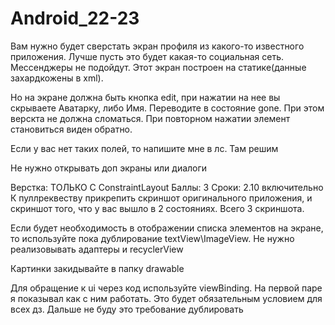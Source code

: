 # Android_22-23
Вам нужно будет сверстать экран профиля из какого-то известного приложения. Лучше пусть это будет какая-то социальная сеть. Мессенджеры не подойдут. Этот экран построен на статике(данные захардкожены в xml).

Но на экране должна быть кнопка edit, при нажатии на нее вы скрываете Аватарку, либо Имя. Переводите в состояние gone. При этом верскта не должна сломаться. При повторном нажатии элемент становиться виден обратно.

Если у вас нет таких полей, то напишите мне в лс. Там решим

Не нужно открывать доп экраны или диалоги

Верстка: ТОЛЬКО С ConstraintLayout
Баллы: 3
Сроки: 2.10 включительно
К пуллреквеству прикрепить скриншот оригинального приложения, и скриншот того, что у вас вышло в 2 состояниях. Всего 3 скриншота.

Если будет необходимость в отображении списка элементов на экране, то используйте пока дублирование textView\ImageView. Не нужно реализовывать адаптеры и recyclerView

Картинки закидывайте в папку drawable

Для обращение к ui через код используйте viewBinding. На первой паре я показывал как с ним работать. Это будет обязательным условием для всех дз. Дальше не буду это требование дублировать